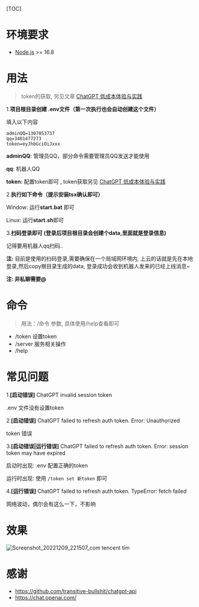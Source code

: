 [TOC]

# 环境要求

- [Node.js](https://nodejs.org/en/) >= 16.8

# 用法

> token的获取, 另见文章 [ChatGPT 低成本体验与实践](https://editor.csdn.net/md/?articleId=128231073)

1.**项目根目录创建 .env文件（第一次执行也会自动创建这个文件）**

   填入以下内容

   ```env
   adminQQ=1307053737
   qq=3481477273
   token=eyJhbGciOiJxxx
   ```

  **adminQQ**: 管理员QQ，部分命令需要管理员QQ发送才能使用

  **qq**: 机器人QQ

  **token:** 配置token即可 , token获取另见 [ChatGPT 低成本体验与实践](https://blog.csdn.net/qq_25211081/article/details/128231073)

2.**执行如下命令（提示安装tsx确认即可）**

   Window: 运行**start.bat** 即可

   Linux: 运行**start.sh**即可

3.**扫码登录即可 (登录后项目根目录会创建个data,里面就是登录信息)**

   记得要用机器人qq扫码..

  **注:** 目前是使用的扫码登录,需要确保在一个局域网环境内, 上云的话就是先在本地登录,然后copy根目录生成的data, 登录成功会收到机器人发来的已经上线消息~



**注: 非私聊需要@**



# 命令

> 用法：/命令 参数, 具体使用/help查看即可

- /token 设置token
- /server 服务相关操作
- /help 

# 常见问题

1.**[启动错误]**  ChatGPT invalid session token

   .env 文件没有设置token

2.**[启动错误]** ChatGPT failed to refresh auth token. Error: Unauthorized

   token 错误 

3.**[启动错误|运行错误]** ChatGPT failed to refresh auth token. Error: session token may have expired

   启动时出现: .env 配置正确的token

   运行时出现: 使用 `/token set 新token` 即可

4.**[运行错误]**  ChatGPT failed to refresh auth token. TypeError: fetch failed

   网络波动，偶尔会有这么一下，不影响



# 效果

![Screenshot_20221209_221507_com tencent tim](https://user-images.githubusercontent.com/59076088/206724421-b77ba55a-6428-4cd0-932f-22559d5677c1.jpg)



# 感谢

- https://github.com/transitive-bullshit/chatgpt-api
- https://chat.openai.com/
